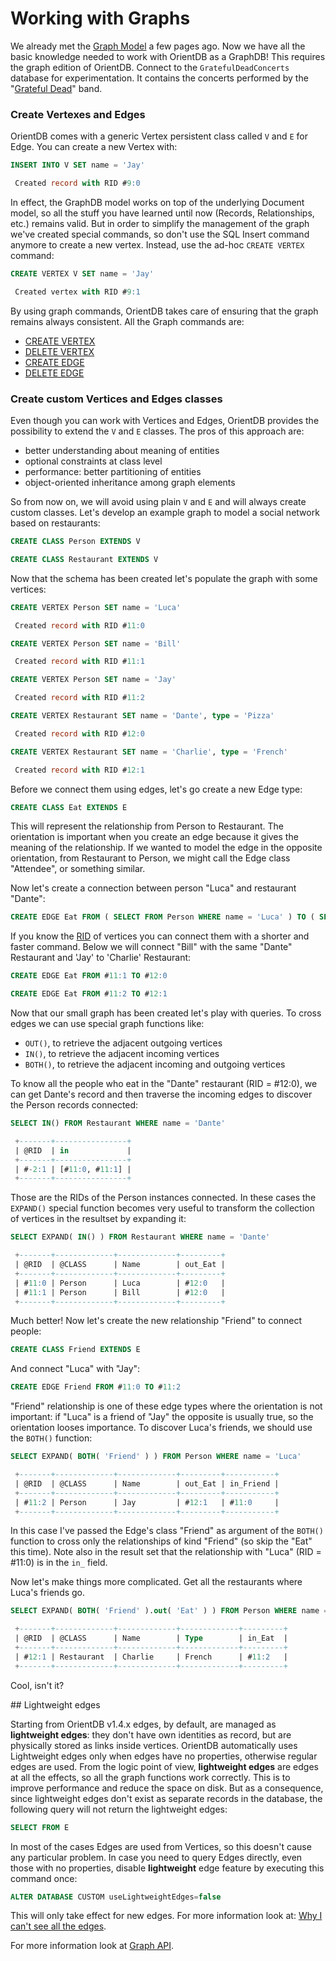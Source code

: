 # Working with Graphs

We already met the [Graph Model](Tutorial-Document-and-graph-model.md#graph-model) a few pages ago. Now we have all the basic knowledge needed to work with OrientDB as a GraphDB! This requires the graph edition of OrientDB. Connect to the `GratefulDeadConcerts` database for experimentation. It contains the concerts performed by the "[Grateful Dead](http://en.wikipedia.org/wiki/Grateful_Dead)" band.

### Create Vertexes and Edges

OrientDB comes with a generic Vertex persistent class called `V` and `E` for Edge. You can create a new Vertex with:

``` sql
INSERT INTO V SET name = 'Jay'

 Created record with RID #9:0
```

In effect, the GraphDB model works on top of the underlying Document model, so all the stuff you have learned until now (Records, Relationships, etc.) remains valid. But in order to simplify the management of the graph we've created special commands, so don't use the SQL Insert command anymore to create a new vertex. Instead, use the ad-hoc `CREATE VERTEX` command:

``` sql
CREATE VERTEX V SET name = 'Jay'

 Created vertex with RID #9:1
```

By using graph commands, OrientDB takes care of ensuring that the graph remains always consistent. All the Graph commands are:

- [CREATE VERTEX](SQL-Create-Vertex.md)
- [DELETE VERTEX](SQL-Delete-Vertex.md)
- [CREATE EDGE](SQL-Create-Edge.md)
- [DELETE EDGE](SQL-Delete-Edge.md)

### Create custom Vertices and Edges classes

Even though you can work with Vertices and Edges, OrientDB provides the possibility to extend the `V` and `E` classes. The pros of this approach are:

- better understanding about meaning of entities
- optional constraints at class level
- performance: better partitioning of entities
- object-oriented inheritance among graph elements

So from now on, we will avoid using plain `V` and `E` and will always create custom classes. Let's develop an example graph to model a social network based on restaurants:

``` sql
CREATE CLASS Person EXTENDS V

CREATE CLASS Restaurant EXTENDS V
```

Now that the schema has been created let's populate the graph with some vertices:

``` sql
CREATE VERTEX Person SET name = 'Luca'

 Created record with RID #11:0

CREATE VERTEX Person SET name = 'Bill'

 Created record with RID #11:1

CREATE VERTEX Person SET name = 'Jay'

 Created record with RID #11:2

CREATE VERTEX Restaurant SET name = 'Dante', type = 'Pizza'

 Created record with RID #12:0

CREATE VERTEX Restaurant SET name = 'Charlie', type = 'French'

 Created record with RID #12:1
```

Before we connect them using edges, let's go create a new Edge type:

``` sql
CREATE CLASS Eat EXTENDS E
```

This will represent the relationship from Person to Restaurant. The orientation is important when you create an edge because it gives the meaning of the relationship. If we wanted to model the edge in the opposite orientation, from Restaurant to Person, we might call the Edge class "Attendee", or something similar.

Now let's create a connection between person "Luca" and restaurant "Dante":

``` sql
CREATE EDGE Eat FROM ( SELECT FROM Person WHERE name = 'Luca' ) TO ( SELECT FROM Restaurant WHERE name = 'Dante' )
```

If you know the [RID](Concepts.md#recordid) of vertices you can connect them with a shorter and faster command. Below we will connect "Bill" with the same "Dante" Restaurant and 'Jay' to 'Charlie' Restaurant:

``` sql
CREATE EDGE Eat FROM #11:1 TO #12:0

CREATE EDGE Eat FROM #11:2 TO #12:1
```

Now that our small graph has been created let's play with queries. To cross edges we can use special graph functions like:

- `OUT()`, to retrieve the adjacent outgoing vertices
- `IN()`, to retrieve the adjacent incoming vertices
- `BOTH()`, to retrieve the adjacent incoming and outgoing vertices

To know all the people who eat in the "Dante" restaurant (RID = #12:0), we can get Dante's record and then traverse the incoming edges to discover the Person records connected:

``` sql
SELECT IN() FROM Restaurant WHERE name = 'Dante'

 +-------+----------------+
 | @RID  | in             |
 +-------+----------------+
 | #-2:1 | [#11:0, #11:1] |
 +-------+----------------+
```

Those are the RIDs of the Person instances connected. In these cases the `EXPAND()` special function becomes very useful to transform the collection of vertices in the resultset by expanding it:

``` sql
SELECT EXPAND( IN() ) FROM Restaurant WHERE name = 'Dante'

 +-------+-------------+-------------+---------+
 | @RID  | @CLASS      | Name        | out_Eat |
 +-------+-------------+-------------+---------+
 | #11:0 | Person      | Luca        | #12:0   |
 | #11:1 | Person      | Bill        | #12:0   |
 +-------+-------------+-------------+---------+
```

Much better! Now let's create the new relationship "Friend" to connect people:

``` sql
CREATE CLASS Friend EXTENDS E
```

And connect "Luca" with "Jay":

``` sql
CREATE EDGE Friend FROM #11:0 TO #11:2
```

"Friend" relationship is one of these edge types where the orientation is not important: if "Luca" is a friend of "Jay" the opposite is usually true, so the orientation looses importance. To discover Luca's friends, we should use the `BOTH()` function:

``` sql
SELECT EXPAND( BOTH( 'Friend' ) ) FROM Person WHERE name = 'Luca'

 +-------+-------------+-------------+---------+-----------+
 | @RID  | @CLASS      | Name        | out_Eat | in_Friend |
 +-------+-------------+-------------+---------+-----------+
 | #11:2 | Person      | Jay         | #12:1   | #11:0     |
 +-------+-------------+-------------+---------+-----------+
```

In this case I've passed the Edge's class "Friend" as argument of the `BOTH()` function to cross only the relationships of kind "Friend" (so skip the "Eat" this time). Note also in the result set that the relationship with "Luca" (RID = #11:0) is in the `in_` field.

Now let's make things more complicated. Get all the restaurants where Luca's friends go.

```sql
SELECT EXPAND( BOTH( 'Friend' ).out( 'Eat' ) ) FROM Person WHERE name = 'Luca'

 +-------+-------------+-------------+-------------+---------+
 | @RID  | @CLASS      | Name        | Type        | in_Eat  |
 +-------+-------------+-------------+-------------+---------+
 | #12:1 | Restaurant  | Charlie     | French      | #11:2   |
 +-------+-------------+-------------+-------------+---------+
```

Cool, isn't it?

## Lightweight edges

Starting from OrientDB v1.4.x edges, by default, are managed as **lightweight edges**: they don't have own identities as record, but are physically stored as links inside vertices. OrientDB automatically uses Lightweight edges only when edges have no properties, otherwise regular edges are used. From the logic point of view, **lightweight edges** are edges at all the effects, so all the graph functions work correctly. This is to improve performance and reduce the space on disk. But as a consequence, since lightweight edges don't exist as separate records in the database, the following query will not return the lightweight edges:

```sql
SELECT FROM E
```

In most of the cases Edges are used from Vertices, so this doesn't cause any particular problem. In case you need to query Edges directly, even those with no properties, disable **lightweight** edge feature by executing this command once:

```sql
ALTER DATABASE CUSTOM useLightweightEdges=false
```

This will only take effect for new edges. For more information look at: [Why I can't see all the edges](https://github.com/orientechnologies/orientdb/wiki/Troubleshooting#why-i-cant-see-all-the-edges).


For more information look at [Graph API](Graph-Database-Tinkerpop.md).
